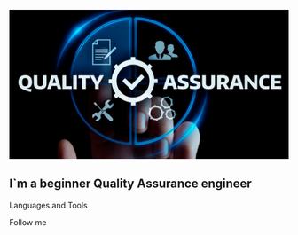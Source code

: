 ![Header](https://github.com/PasNastya/PasNastya/blob/main/assets/qa.jpg)

## I`m a beginner Quality Assurance engineer

Languages and Tools

Follow me